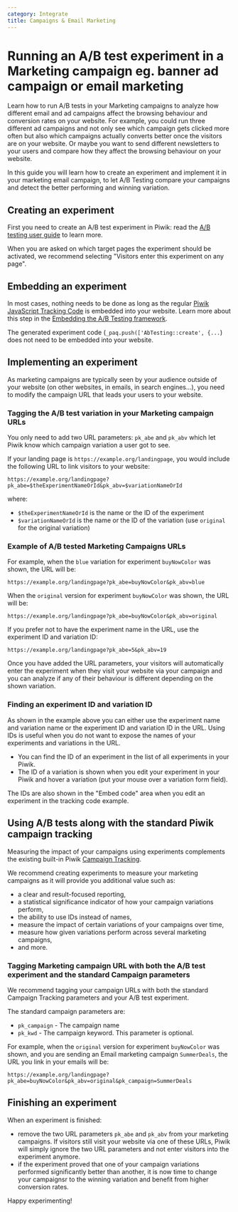 ```yaml
---
category: Integrate
title: Campaigns & Email Marketing 
---
```

# Running an A/B test experiment in a Marketing campaign eg. banner ad campaign or email marketing

Learn how to run A/B tests in your Marketing campaigns to analyze how different email and ad campaigns
affect the browsing behaviour and conversion rates on your website. For example, you could run three different ad campaigns and not only see which campaign gets clicked more often but also which campaigns actually converts better once the visitors are on your website. Or maybe you want to send different newsletters to your users and compare how they affect the browsing behaviour on your website.

In this guide you will learn how to create an experiment and implement it in your marketing email campaign, to let A/B Testing compare your campaigns and detect the better performing and winning variation.
 
## Creating an experiment

First you need to create an A/B test experiment in Piwik: read the [A/B testing user guide](https://piwik.org/docs/ab-testing/) to learn more.

When you are asked on which target pages the experiment should be activated, we recommend selecting "Visitors enter this experiment on any page".

## Embedding an experiment

In most cases, nothing needs to be done as long as the regular [Piwik JavaScript Tracking Code](/guides/tracking-javascript-guide) 
is embedded into your website. Learn more about this step in the [Embedding the A/B Testing framework](/guides/ab-tests/browser#embedding-the-ab-testing-javascript-framework).
 
The generated experiment code (`_paq.push(['AbTesting::create', {...`) does not need to be embedded into your website.


## Implementing an experiment

As marketing campaigns are typically seen by your audience outside of your website (on other websites, in emails, in search engines...), 
you need to modify the campaign URL that leads your users to your website. 

### Tagging the A/B test variation in your Marketing campaign URLs 
You only need to add two URL parameters: `pk_abe` and `pk_abv` which let Piwik know which campaign variation a user got to see. 

If your landing page is `https://example.org/landingpage`, you would include the following URL to link visitors to your website:

```
https://example.org/landingpage?pk_abe=$theExperimentNameOrId&pk_abv=$variationNameOrId
```

where:

* `$theExperimentNameOrId` is the name or the ID of the experiment
* `$variationNameOrId` is the name or the ID of the variation (use `original` for the original variation)

### Example of A/B tested Marketing Campaigns URLs  

For example, when the `blue` variation for experiment `buyNowColor` was shown, the URL will be:

```
https://example.org/landingpage?pk_abe=buyNowColor&pk_abv=blue
```

When the `original` version for experiment `buyNowColor` was shown, the URL will be:

```
https://example.org/landingpage?pk_abe=buyNowColor&pk_abv=original
```

If you prefer not to have the experiment name in the URL, use the experiment ID and variation ID:

```
https://example.org/landingpage?pk_abe=5&pk_abv=19
```

Once you have added the URL parameters, your visitors will automatically enter the experiment when they visit your website
 via your campaign and you can analyze if any of their behaviour is different depending on the shown variation.
 
### Finding an experiment ID and variation ID

As shown in the example above you can either use the experiment name and variation name or the experiment ID and 
variation ID in the URL. Using IDs is useful when you do not want to expose the names of your experiments and 
variations in the URL.

* You can find the ID of an experiment in the list of all experiments in your Piwik. 
* The ID of a variation is shown when you edit your experiment in your Piwik and hover a variation (put your mouse over a variation form field). 

The IDs are also shown in the "Embed code" area when you edit an experiment in the tracking code example.


## Using A/B tests along with the standard Piwik campaign tracking

Measuring the impact of your campaigns using experiments complements the existing built-in Piwik [Campaign Tracking](https://piwik.org/docs/tracking-campaigns/).

We recommend creating experiments to measure your marketing campaigns as it will provide you additional value such as:

* a clear and result-focused reporting, 
* a statistical significance indicator of how your campaign variations perform, 
* the ability to use IDs instead of names, 
* measure the impact of certain variations of your campaigns over time,
* measure how given variations perform across several marketing campaigns, 
* and more.


### Tagging Marketing campaign URL with both the A/B test experiment and the standard Campaign parameters
 
We recommend tagging your campaign URLs with both the standard Campaign Tracking parameters and your A/B test experiment.
 
The standard campaign parameters are:

* `pk_campaign` - The campaign name
* `pk_kwd` - The campaign keyword. This parameter is optional.

For example, when the `original` version for experiment `buyNowColor` was shown, and you are sending an Email marketing 
campaign `SummerDeals`, the URL you link in your emails will be:

```
https://example.org/landingpage?pk_abe=buyNowColor&pk_abv=original&pk_campaign=SummerDeals
```


## Finishing an experiment

When an experiment is finished:

 * remove the two URL parameters `pk_abe` and `pk_abv` from your marketing campaigns. 
 If visitors still visit your website via one of these URLs, Piwik will simply ignore the two URL parameters and not enter visitors into the experiment anymore. 
 * if the experiment proved that one of your campaign variations performed significantly better than another, it is now time to change your campaignsr to the winning variation and benefit from higher conversion rates. 

Happy experimenting!
